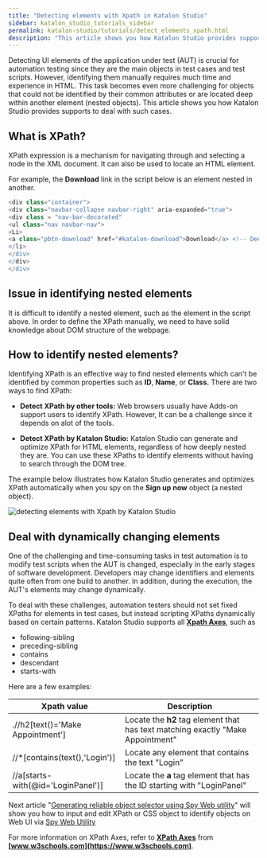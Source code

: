 ```yaml
---
title: "Detecting elements with Xpath in Katalon Studio"
sidebar: katalon_studio_tutorials_sidebar
permalink: katalon-studio/tutorials/detect_elements_xpath.html
description: "This article shows you how Katalon Studio provides supports to deal with the issue of detecting elements with Xpath."
---
```

Detecting UI elements of the application under test (AUT) is crucial for automation testing since they are the main objects in test cases and test scripts. However, identifying them manually requires much time and experience in HTML. This task becomes even more challenging for objects that could not be identified by their common attributes or are located deep within another element (nested objects). This article shows you how Katalon Studio provides supports to deal with such cases.

What is XPath?
--------------

XPath expression is a mechanism for navigating through and selecting a node in the XML document. It can also be used to locate an HTML element.

For example, the **Download** link in the script below is an element nested in another.

```groovy
<div class="container">
<div class="navbar-collapse navbar-right" aria-expanded="true">
<div class = "nav-bar-decorated"
<ul class="nav navbar-nav">
<Li>
<a class="pbtn-download" href="#katalon-download">Download</a> <!-- Deeply nested element  -->
</li>
</div>
</div>
</div>

```

Issue in identifying nested elements
------------------------------------

It is difficult to identify a nested element, such as the <a> element in the script above. In order to define the XPath manually, we need to have solid knowledge about DOM structure of the webpage.

How to identify nested elements?
--------------------------------

Identifying XPath is an effective way to find nested elements which can't be identified by common properties such as **ID**, **Name**, or **Class.** There are two ways to find XPath:

*   **Detect XPath by other tools:** Web browsers usually have Adds-on support users to identify XPath. However, It can be a challenge since it depends on alot of the tools.

*   **Detect XPath by Katalon Studio:** Katalon Studio can generate and optimize XPath for HTML elements, regardless of how deeply nested they are. You can use these XPaths to identify elements without having to search through the DOM tree.

The example below illustrates how Katalon Studio generates and optimizes XPath automatically when you spy on the **Sign up now** object (a nested object).

![detecting elements with Xpath by Katalon Studio](https://github.com/katalon-studio/docs-images/raw/master/katalon-studio/tutorials/detect_elements_xpath/Sign-up-now.png)

Deal with dynamically changing elements
---------------------------------------

One of the challenging and time-consuming tasks in test automation is to modify test scripts when the AUT is changed, especially in the early stages of software development. Developers may change identifiers and elements quite often from one build to another. In addition, during the execution, the AUT's elements may change dynamically.

To deal with these challenges, automation testers should not set fixed XPaths for elements in test cases, but instead scripting XPaths dynamically based on certain patterns. Katalon Studio supports all **[Xpath Axes](https://www.w3schools.com/xml/xpath_axes.asp)**, such as

*   following-sibling
*   preceding-sibling
*   contains
*   descendant
*   starts-with

Here are a few examples:

| Xpath value | Description |
| --- | --- |
| .//h2\[text()='Make Appointment'\] | Locate the **h2** tag element that has text matching exactly "Make Appointment" |
| //*\[contains(text(),'Login')\] | Locate any element that contains the text "Login" |
| //a\[starts-with(@id='LoginPanel')\] | Locate the **a** tag element that has the ID starting with "LoginPanel" |

Next article "[Generating reliable object selector using Spy Web utility](/katalon-studio/tutorials/generate-css-xpath-selector-spy-web-utility/)" will show you how to input and edit XPath or CSS object to identify objects on Web UI via [Spy Web Utility](http://docs.katalon.com/pages/viewpage.action?pageId=5117668)

For more information on XPath Axes, refer to **[XPath Axes](https://www.w3schools.com/xml/xpath_axes.asp)** from **[www.w3schools.com](https://www.w3schools.com)**.